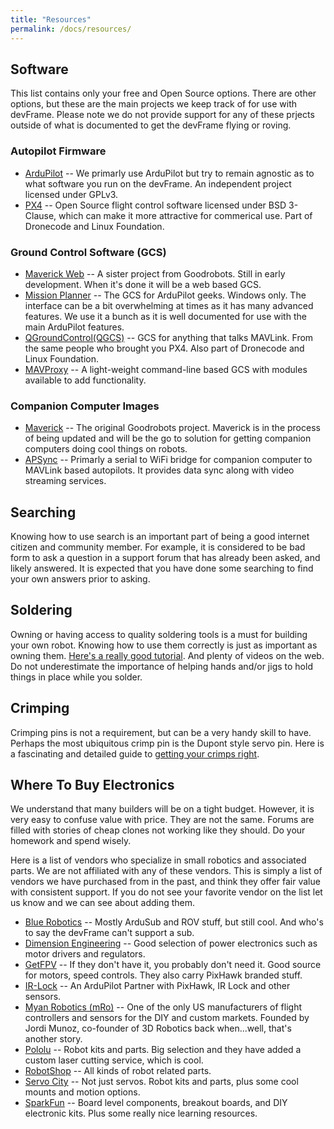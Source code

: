 ```yaml
---
title: "Resources"
permalink: /docs/resources/
---
```

## Software
This list contains only your free and Open Source options.  There are other options, but these are the main projects we keep track of for use with devFrame.  Please note we do not provide support for any of these prjects outside of what is documented to get the devFrame flying or roving.

### Autopilot Firmware
- [ArduPilot](https://ardupilot.org) -- We primarly use ArduPilot but try to remain agnostic as to what software you run on the devFrame.  An independent project licensed under GPLv3.
- [PX4](https://px4.io) -- Open Source flight control software licensed under BSD 3-Clause, which can make it more attractive for commerical use.  Part of Dronecode and Linux Foundation.

### Ground Control Software (GCS)
- [Maverick Web](https://github.com/goodrobots/maverick-web) -- A sister project from Goodrobots.  Still in early development.  When it's done it will be a web based GCS.
- [Mission Planner](https://ardupilot.org/planner/) -- The GCS for ArduPilot geeks.  Windows only.  The interface can be a bit overwhelming at times as it has many advanced features.  We use it a bunch as it is well documented for use with the main ArduPilot features.
- [QGroundControl(QGCS)](http://qgroundcontrol.com) -- GCS for anything that talks MAVLink.  From the same people who brought you PX4.  Also part of Dronecode and Linux Foundation.
- [MAVProxy](https://ardupilot.github.io/MAVProxy/html/index.html) -- A light-weight command-line based GCS with modules available to add functionality.  

### Companion Computer Images 
- [Maverick](https://github.com/goodrobots/maverick) -- The original Goodrobots project.  Maverick is in the process of being updated and will be the go to solution for getting companion computers doing cool things on robots.
- [APSync](https://ardupilot.org/dev/docs/apsync-intro.html) -- Primarly a serial to WiFi bridge for companion computer to MAVLink based autopilots.  It provides data sync along with video streaming services.

## Searching
Knowing how to use search is an important part of being a good internet citizen and community member.  For example, it is considered to be bad form to ask a question in a support forum that has already been asked, and likely answered.  It is expected that you have done some searching to find your own answers prior to asking.

## Soldering
Owning or having access to quality soldering tools is a must for building your own robot.  Knowing how to use them correctly is just as important as owning them. [Here's a really good tutorial](https://www.makerspaces.com/how-to-solder/).  And plenty of videos on the web.  Do not underestimate the importance of helping hands and/or jigs to hold things in place while you solder.

## Crimping
Crimping pins is not a requirement, but can be a very handy skill to have.  Perhaps the most ubiquitous crimp pin is the Dupont style servo pin.  Here is a fascinating and detailed guide to [getting your crimps right](https://www.instructables.com/id/Make-a-Good-Dupont-Pin-Crimp-EVERY-TIME/).

## Where To Buy Electronics
We understand that many builders will be on a tight budget.  However, it is very easy to confuse value with price.  They are not the same.  Forums are filled with stories of cheap clones not working like they should.  Do your homework and spend wisely.

Here is a list of vendors who specialize in small robotics and associated parts.  We are not affiliated with any of these vendors.  This is simply a list of vendors we have purchased from in the past, and think they offer fair value with consistent support.  If you do not see your favorite vendor on the list let us know and we can see about adding them.

- [Blue Robotics](https://bluerobotics.com) -- Mostly ArduSub and ROV stuff, but still cool.  And who's to say the devFrame can't support a sub.
- [Dimension Engineering](https://www.dimensionengineering.com) -- Good selection of power electronics such as motor drivers and regulators.
- [GetFPV](https://www.getfpv.com) -- If they don't have it, you probably don't need it.  Good source for motors, speed controls.  They also carry PixHawk branded stuff.
- [IR-Lock](https://irlock.com) -- An ArduPilot Partner with PixHawk, IR Lock and other sensors.
- [Myan Robotics (mRo)](https://mrobotics.io) -- One of the only US manufacturers of flight controllers and sensors for the DIY and custom markets.  Founded by Jordi Munoz, co-founder of 3D Robotics back when...well, that's another story.  
- [Pololu](https://www.pololu.com) -- Robot kits and parts.  Big selection and they have added a custom laser cutting service, which is cool.
- [RobotShop](https://www.robotshop.com/en/) -- All kinds of robot related parts.
- [Servo City](https://www.servocity.com) -- Not just servos.  Robot kits and parts, plus some cool mounts and motion options.
- [SparkFun](https://www.sparkfun.com) -- Board level components, breakout boards, and DIY electronic kits.  Plus some really nice learning resources.
